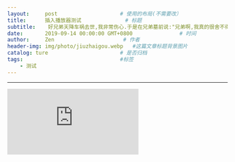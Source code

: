 ```yaml
---
layout:     post                    # 使用的布局(不需要改）
title:      插入播放器测试              # 标题
subtitle:    好兄弟天降车祸去世,我非常伤心.于是在兄弟墓前说:"兄弟啊,我真的很舍不得你啊!我媳妇已经怀孕八个月了,很快就要生了,要不你直接投胎过来吧."一个多月后,媳妇生了个大胖小子,孩子一天天长大,越看孩子越觉得长得像我兄弟.心里很高兴,感觉自己的许愿成真了.  #副标题
date:       2019-09-14 00:00:00 GMT+0800               # 时间
author:     Zen                      # 作者
header-img: img/photo/jiuzhaigou.webp   #这篇文章标题背景图片
catalog: ture                       # 是否归档
tags:                               #标签
    - 测试
---
```



----

<div class="textCenter" align=”center”>


<iframe src="https://music.163.com/outchain/player?type=2&id=1340075012&auto=1&height=66" frameborder="no" border="0">
</iframe>


</div>

